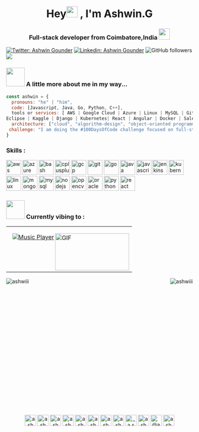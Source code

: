 <h1 align="center">Hey<img src="https://media.giphy.com/media/hvRJCLFzcasrR4ia7z/giphy.gif" width="30px"> , I'm Ashwin.G </h1>
<h3 align="center">Full-stack developer from Coimbatore,India <img src="https://media.giphy.com/media/WUlplcMpOCEmTGBtBW/giphy.gif" width="30"> </h3>


[![Twitter: Ashwin Gounder](https://img.shields.io/twitter/follow/ashwin_gounder?style=social)](https://twitter.com/ashwin_gounder)
[![Linkedin: Ashwin Gounder](https://img.shields.io/badge/-ashwin2125-blue?style=flat-square&logo=Linkedin&logoColor=white&link=https://www.linkedin.com/in/ashwin2125/)](https://www.linkedin.com/in/ashwin2125/)
![GitHub followers](https://img.shields.io/github/followers/ashwiii?label=Follow&style=social)
![](https://visitor-badge.glitch.me/badge?page_id=ashwiii.ashwiii)


### <img src="https://media.giphy.com/media/VgCDAzcKvsR6OM0uWg/giphy.gif" width="50" > A little more about me in my way...  

```javascript
const ashwin = {
  pronouns: "he" | "him",
  code: [Javascript, Java, Go, Python, C++],
  tools or services: [ AWS | Google Cloud | Azure | Linux | MySQL | Git | Jenkins | Unity 3D
Eclipse | Kaggle | Django | Kubernetes| React | Angular | Docker | Salesforce CRM],
  architecture: ["cloud", "algorithm-design", "object-oriented programming"],
 challenge: "I am doing the #100DaysOfCode challenge focused on full-stack development"
}
```
### Skills :
<!-- BLOG-POST-LIST:START -->
<!-- BLOG-POST-LIST:END -->
<p align="left"><img src="https://devicons.github.io/devicon/devicon.git/icons/amazonwebservices/amazonwebservices-original-wordmark.svg" alt="aws" width="40" height="40"/>         <img src="https://www.vectorlogo.zone/logos/microsoft_azure/microsoft_azure-icon.svg" alt="azure" width="40" height="40"/> <img src="https://www.vectorlogo.zone/logos/gnu_bash/gnu_bash-icon.svg" alt="bash" width="40" height="40"/>       <img src="https://devicons.github.io/devicon/devicon.git/icons/cplusplus/cplusplus-original.svg" alt="cplusplus" width="40" height="40"/>      <img src="https://www.vectorlogo.zone/logos/google_cloud/google_cloud-icon.svg" alt="gcp" width="40" height="40"/>     <img src="https://www.vectorlogo.zone/logos/git-scm/git-scm-icon.svg" alt="git" width="40" height="40"/>      <img src="https://devicons.github.io/devicon/devicon.git/icons/go/go-original.svg" alt="go" width="40" height="40"/>     <img src="https://devicons.github.io/devicon/devicon.git/icons/java/java-original-wordmark.svg" alt="java" width="40" height="40"/>       <img src="https://devicons.github.io/devicon/devicon.git/icons/javascript/javascript-original.svg" alt="javascript" width="40" height="40"/>      <img src="https://www.vectorlogo.zone/logos/jenkins/jenkins-icon.svg" alt="jenkins" width="40" height="40"/> <img src="https://www.vectorlogo.zone/logos/kubernetes/kubernetes-icon.svg" alt="kubernetes" width="40" height="40"/> <img src="https://devicons.github.io/devicon/devicon.git/icons/linux/linux-original.svg" alt="linux" width="40" height="40"/> <img src="https://devicons.github.io/devicon/devicon.git/icons/mongodb/mongodb-original-wordmark.svg" alt="mongodb" width="40" height="40"/> <img src="https://devicons.github.io/devicon/devicon.git/icons/mysql/mysql-original-wordmark.svg" alt="mysql" width="40" height="40"/> <img src="https://devicons.github.io/devicon/devicon.git/icons/nodejs/nodejs-original-wordmark.svg" alt="nodejs" width="40" height="40"/> <img src="https://www.vectorlogo.zone/logos/opencv/opencv-icon.svg" alt="opencv" width="40" height="40"/> <img src="https://devicons.github.io/devicon/devicon.git/icons/oracle/oracle-original.svg" alt="oracle" width="40" height="40"/> <img src="https://devicons.github.io/devicon/devicon.git/icons/python/python-original.svg" alt="python" width="40" height="40"/> <img src="https://devicons.github.io/devicon/devicon.git/icons/react/react-original-wordmark.svg" alt="react" width="40" height="40"/>
 
### <img src="https://media.giphy.com/media/12oufCB0MyZ1Go/giphy.gif" width="50"> Currently vibing to : 
<table width="100%">
  
  <tr>
    
  <td width="%100">
  
&nbsp; [![Music Player](https://novatorem.ashwiii.vercel.app/api/spotify)](https://open.spotify.com/user/o1btbyhr9x88md7vhaottrpnx)
 <img align="right" alt="GIF" src="https://github.com/abhisheknaiidu/abhisheknaiidu/blob/master/code.gif?raw=true" width="200" height="100" />
</tr></td> </table>

<table></tr>
<p align="left"><img align="left" src="https://github-readme-stats.vercel.app/api/top-langs/?username=ashwiii&layout=compact&hide=html" alt="ashwiii" /><img align="right" src="https://github-readme-stats.vercel.app/api?username=ashwiii&show_icons=true" alt="ashwiii" /><br>
  </p></tr></table>
  <br>
  <br>
  <br>
  <br>
  <br>
  <br>
  <p align = "center">
  <br>
  <br>
  <br>
    <br>
  <br>
  <br>
  <br>
  <br>
  <br><br>
  <br>
  <br> 
<a href="https://codepen.io/ashwxn" target="blank"><img align="center" src="https://cdn.jsdelivr.net/npm/simple-icons@3.0.1/icons/codepen.svg" alt="ashwxn" height="30" width="30" /></a>
<a href="https://dev.to/ashwxn" target="blank"><img align="center" src="https://cdn.jsdelivr.net/npm/simple-icons@3.0.1/icons/dev-dot-to.svg" alt="ashwxn" height="30" width="30" /></a>
<a href="https://twitter.com/ashwin_gounder" target="blank"><img align="center" src="https://cdn.jsdelivr.net/npm/simple-icons@3.0.1/icons/twitter.svg" alt="ashwin_gounder" height="30" width="30" /></a>
<a href="https://linkedin.com/in/ashwin2125" target="blank"><img align="center" src="https://cdn.jsdelivr.net/npm/simple-icons@3.0.1/icons/linkedin.svg" alt="ashwin2125" height="30" width="30" /></a>
<a href="https://stackoverflow.com/users/ashwin-gounder" target="blank"><img align="center" src="https://cdn.jsdelivr.net/npm/simple-icons@3.0.1/icons/stackoverflow.svg" alt="ashwin-gounder" height="30" width="30" /></a> 
<a href="https://codesandbox.com/ashwxn" target="blank"><img align="center" src="https://cdn.jsdelivr.net/npm/simple-icons@3.0.1/icons/codesandbox.svg" alt="ashwxn" height="30" width="30" /></a>
<a href="https://kaggle.com/ashwxn" target="blank"><img align="center" src="https://cdn.jsdelivr.net/npm/simple-icons@3.0.1/icons/kaggle.svg" alt="ashwxn" height="30" width="30" /></a>
<a href="https://fb.com/ashwinyaal" target="blank"><img align="center" src="https://cdn.jsdelivr.net/npm/simple-icons@3.0.1/icons/facebook.svg" alt="ashwinyaal" height="30" width="30" /></a>
<a href="https://instagram.com/_a.s_h.w_i.n_" target="blank"><img align="center" src="https://cdn.jsdelivr.net/npm/simple-icons@3.0.1/icons/instagram.svg" alt="_a.s_h.w_i.n_" height="30" width="30" /></a>
<a href="https://dribbble.com/ashwxn" target="blank"><img align="center" src="https://cdn.jsdelivr.net/npm/simple-icons@3.0.1/icons/dribbble.svg" alt="ashwxn" height="30" width="30" /></a>
<a href="https://medium.com/@ashwxn" target="blank"><img align="center" src="https://cdn.jsdelivr.net/npm/simple-icons@3.0.1/icons/medium.svg" alt="@ashwxn" height="30" width="30" /></a>
<a href="https://www.youtube.com/c/ashwing" target="blank"><img align="center" src="https://cdn.jsdelivr.net/npm/simple-icons@3.0.1/icons/youtube.svg" alt="ashwing" height="30" width="30" /></a>
  </p>

